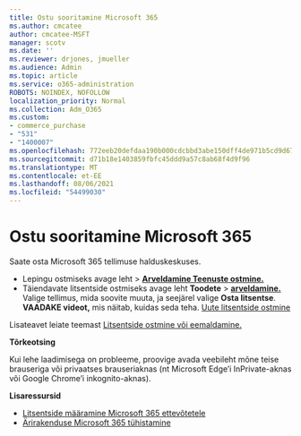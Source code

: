 ```yaml
---
title: Ostu sooritamine Microsoft 365
ms.author: cmcatee
author: cmcatee-MSFT
manager: scotv
ms.date: ''
ms.reviewer: drjones, jmueller
ms.audience: Admin
ms.topic: article
ms.service: o365-administration
ROBOTS: NOINDEX, NOFOLLOW
localization_priority: Normal
ms.collection: Adm_O365
ms.custom:
- commerce_purchase
- "531"
- "1400007"
ms.openlocfilehash: 772eeb20defdaa190b000cdcbbd3abe150dff4de971b5cd9d676f261880776a9
ms.sourcegitcommit: d71b18e1403859fbfc45ddd9a57c8ab68f4d9f96
ms.translationtype: MT
ms.contentlocale: et-EE
ms.lasthandoff: 08/06/2021
ms.locfileid: "54499030"
---
```

# <a name="how-to-make-a-microsoft-365-purchase"></a>Ostu sooritamine Microsoft 365

Saate osta Microsoft 365 tellimuse halduskeskuses.
  
- Lepingu ostmiseks avage leht  \> **[Arveldamine Teenuste ostmine.](https://go.microsoft.com/fwlink/p/?linkid=868433)**
- Täiendavate litsentside ostmiseks avage leht **Toodete** \> **[arveldamine.](https://go.microsoft.com/fwlink/p/?linkid=842054)** Valige tellimus, mida soovite muuta, ja seejärel valige **Osta litsentse**.\
**VAADAKE videot,** mis näitab, kuidas seda teha. [Uute litsentside ostmine](https://go.microsoft.com/fwlink/p/?linkid=2154857)
  
Lisateavet leiate teemast [Litsentside ostmine või eemaldamine.](/microsoft-365/commerce/licenses/buy-licenses)

**Tõrkeotsing**

Kui lehe laadimisega on probleeme, proovige avada veebileht mõne teise brauseriga või privaatses brauseriaknas (nt Microsoft Edge’i InPrivate-aknas või Google Chrome’i inkognito-aknas).

**Lisaressursid**
  
- [Litsentside määramine Microsoft 365 ettevõtetele](/microsoft-365/admin/add-users/add-users)
- [Ärirakenduse Microsoft 365 tühistamine](/microsoft-365/commerce/subscriptions/cancel-your-subscription)
